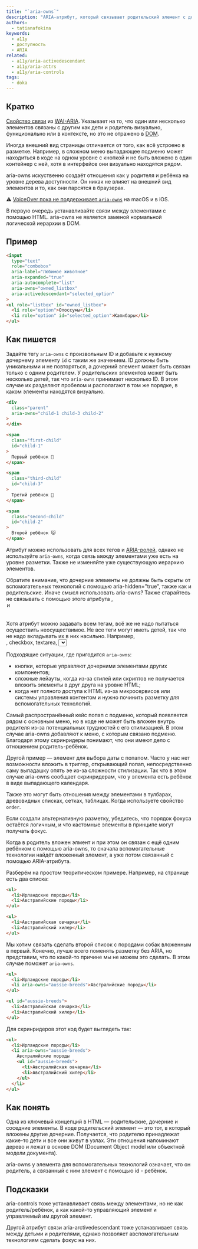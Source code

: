 ```yaml
---
title: "`aria-owns`"
description: "ARIA-атрибут, который связывает родительский элемент с дочерними."
authors:
  - tatianafokina
keywords:
  - a11y
  - доступность
  - ARIA
related:
  - a11y/aria-activedescendant
  - a11y/aria-attrs
  - a11y/aria-controls
tags:
  - doka
---
```


## Кратко

[Свойство связи](/a11y/aria-attrs/#atributy-svyazi) из [WAI-ARIA](/a11y/aria-intro/#specifikaciya). Указывает на то, что один или несколько элементов связаны с другим как дети и родитель визуально, функционально или в контексте, но это не отражено в [DOM](/js/dom/).

Иногда внешний вид страницы отличается от того, как всё устроено в разметке. Например, в сложном меню выпадающее подменю может находиться в коде на одном уровне с кнопкой и не быть вложено в один контейнер с ней, хотя в интерфейсе они визуально находятся рядом.

aria-owns искуственно создаёт отношения как у родителя и ребёнка на уровне дерева доступности. Он никак не влияет на внешний вид элементов и то, как они парсятся в браузерах.

<aside>

⚠️ [VoiceOver пока не поддерживает `aria-owns`](https://a11ysupport.io/tech/aria/aria-owns_attribute) на macOS и в iOS.

</aside>

В первую очередь устанавливайте связи между элементами с помощью HTML. aria-owns не является заменой нормальной логической иерархии в DOM.

## Пример

```html
<input
  type="text"
  role="combobox"
  aria-label="Любимое животное"
  aria-expanded="true"
  aria-autocomplete="list"
  aria-owns="owned_listbox"
  aria-activedescendant="selected_option"
>
<ul role="listbox" id="owned_listbox">
  <li role="option">Опоссумы</li>
  <li role="option" id="selected_option">Капибары</li>
</ul>
```

## Как пишется

Задайте тегу `aria-owns` с произвольным ID и добавьте к нужному дочернему элементу `id` с таким же значением. ID должны быть уникальными и не повторяться, а дочерний элемент может быть связан только с одним родителем. У родительских элементов может быть несколько детей, так что `aria-owns` принимает несколько ID. В этом случае их разделяют пробелом и располагают в том же порядке, в каком элементы находятся визуально.

```html
<div
  class="parent"
  aria-owns="child-1 child-3 child-2"
>
</div>

<span
  class="first-child"
  id="child-1"
>
  Первый ребёнок 🐶
</span>

<span
  class="third-child"
  id="child-3"
>
  Третий ребёнок 🐢
</span>

<span
  class="second-child"
  id="child-2"
>
  Второй ребёнок 🐱
</span>
```

Атрибут можно использовать для всех тегов и [ARIA-ролей](/a11y/aria-roles/), однако не используйте `aria-owns`, когда связь между элементами уже есть на уровне разметки. Также не изменяйте уже существующую иерархию элементов.

Обратите внимание, что дочерние элементы не должны быть скрыты от вспомогательных технологий с помощью aria-hidden="true", также как и родительские. Иначе смысл использовать aria-owns? Также старайтесь не связывать с помощью этого атрибута <area>, <option> и <optgroup>. Конечно, если вы переключаете видимость элемента, это другое дело. Но учтите, что не все браузеры вас поймут и продолжат игнорировать ребёнка с aria-hidden.

Хотя атрибут можно задавать всем тегам, всё же не надо пытаться осуществить неосуществимое. Не все теги могут иметь детей, так что не надо вкладывать их в них насильно. Например, <br>, checkbox, textarea, <select>, scrollbar и так далее.

Подходящие ситуации, где пригодится `aria-owns`:

- кнопки, которые управляют дочерними элементами других компонентов;
- сложные лейауты, когда из-за стилей или скриптов не получается вложить элементы в друг друга на уровне HTML;
- когда нет полного доступа к HTML из-за микросервисов или системы управления контентом и нужно починить разметку для вспомогательных технологий.

Самый распространённый кейс попап с подменю, который появляется рядом с основным меню, но в коде не может быть вложен внутрь родителя из-за потенциальных трудностей с его стилизацией. В этом случае aria-owns добавляют к меню, с которым связано подменю. Благодаря этому скринридеры понимают, что они имеют дело с отношением родитель-ребёнок.

Другой пример — элемент для выбора даты с попапом. Часто у нас нет возможности вложить в триггер, открывающий попап, непосредственно саму выпадашку опять эе из-за сложности стилизации. Так что в этом случае aria-owns сообщает скринридерам, что у элемента есть ребёнок в виде выпадающего календаря.

Также это могут быть отношения между элементами в тулбарах, древовидных списках, сетках, таблицах. Когда используете свойство `order`.

Если создали альтернативную разметку, убедитесь, что порядок фокуса остаётся логичным, и что кастомные элементы в принципе могут получать фокус.

Когда в родитель вложен элмент и при этом он связан с ещё одним ребёнком с помощью aria-owns, то сначала вспомогательные технологии найдёт вложенный элемент, а уже потом связанный с помощью ARIA-атрибута.

Разберём на простом теоритическом примере. Например, на странице есть два списка:

```html
<ul>
  <li>Ирландские породы</li>
  <li>Австралийские породы</li>
</ul>

<ul>
  <li>Австралийская овчарка</li>
  <li>Австралийский хилер</li>
</ul>
```

Мы хотим связать сделать второй список с породами собак вложенным в первый. Конечно, лучше всего поменять разметку без ARIA, но представим, что по какой-то причине мы не можем это сделать. В этом случае поможет `aria-owns`.

```html
<ul>
  <li>Ирландские породы</li>
  <li aria-owns="aussie-breeds">Австралийские породы</li>
</ul>

<ul id="aussie-breeds">
  <li>Австралийская овчарка</li>
  <li>Австралийский хилер</li>
</ul>
```

Для скринридеров этот код будет выглядеть так:

```html
<ul>
  <li>Ирландские породы</li>
  <li aria-owns="aussie-breeds">
    Австралийские породы
    <ul id="aussie-breeds">
      <li>Австралийская овчарка</li>
      <li>Австралийский хилер</li>
    </ul>
  </li>
</ul>
```

## Как понять

Одна из ключевый концепций в HTML — родительские, дочерние и соседние элементы. В коде родительский элемент — это тот, в который вложены другие дочерние. Получается, что родителю принадлежат какие-то дети и все они живут в узлах. Эти отношения напоминают дерево и лежат в основе DOM (Document Object model или объектной модели документа).

aria-owns у элемента для вспомогательных технологий означает, что он родитель, а связанный с ним элемент с помощью id - ребёнок.

## Подсказки

aria-controls тоже устанавливает связь между элементами, но не как родитель/ребёнок, а как какой-то управляющий элемент и управляемый им другой элемент.

Другой атрибут связи aria-arctivedescendant тоже устанавливает связь между детьми и родителями, однако позволяет aвспомогательным технологиям сделать фокус на них.
